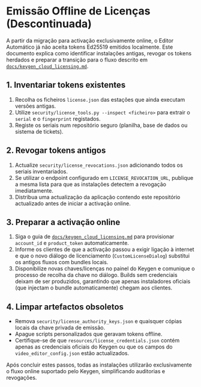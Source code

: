 # Emissão Offline de Licenças (Descontinuada)

A partir da migração para activação exclusivamente online, o Editor Automático
já não aceita tokens Ed25519 emitidos localmente. Este documento explica como
identificar instalações antigas, revogar os tokens herdados e preparar a
transição para o fluxo descrito em
[`docs/keygen_cloud_licensing.md`](docs/keygen_cloud_licensing.md).

## 1. Inventariar tokens existentes

1. Recolha os ficheiros `license.json` das estações que ainda executam versões
   antigas.
2. Utilize `security/license_tools.py --inspect <ficheiro>` para extrair o
   `serial` e o `fingerprint` registados.
3. Registe os seriais num repositório seguro (planilha, base de dados ou sistema
   de tickets).

## 2. Revogar tokens antigos

1. Actualize `security/license_revocations.json` adicionando todos os seriais
   inventariados.
2. Se utilizar o endpoint configurado em `LICENSE_REVOCATION_URL`, publique a
   mesma lista para que as instalações detectem a revogação imediatamente.
3. Distribua uma actualização da aplicação contendo este repositório actualizado
   antes de iniciar a activação online.

## 3. Preparar a activação online

1. Siga o guia de [`docs/keygen_cloud_licensing.md`](docs/keygen_cloud_licensing.md)
   para provisionar `account_id` e `product_token` automaticamente.
2. Informe os clientes de que a activação passou a exigir ligação à internet e
   que o novo diálogo de licenciamento (`CustomLicenseDialog`) substitui os
   antigos fluxos com bundles locais.
3. Disponibilize novas chaves/licenças no painel do Keygen e comunique o
   processo de recolha da chave no diálogo. Builds sem credenciais deixam de ser
   produzidos, garantindo que apenas instaladores oficiais (que injectam o
   bundle automaticamente) chegam aos clientes.

## 4. Limpar artefactos obsoletos

- Remova `security/license_authority_keys.json` e quaisquer cópias locais da
  chave privada de emissão.
- Apague scripts personalizados que geravam tokens offline.
- Certifique-se de que `resources/license_credentials.json` contém apenas as
  credenciais oficiais do Keygen ou que os campos do `video_editor_config.json`
  estão actualizados.

Após concluir estes passos, todas as instalações utilizarão exclusivamente o
fluxo online suportado pelo Keygen, simplificando auditorias e revogações.

